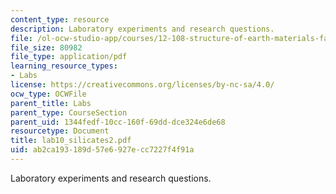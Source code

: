 ```yaml
---
content_type: resource
description: Laboratory experiments and research questions.
file: /ol-ocw-studio-app/courses/12-108-structure-of-earth-materials-fall-2004/ab2ca193189d57e6927ecc7227f4f91a_lab10_silicates2.pdf
file_size: 80982
file_type: application/pdf
learning_resource_types:
- Labs
license: https://creativecommons.org/licenses/by-nc-sa/4.0/
ocw_type: OCWFile
parent_title: Labs
parent_type: CourseSection
parent_uid: 1344fedf-10cc-160f-69dd-dce324e6de68
resourcetype: Document
title: lab10_silicates2.pdf
uid: ab2ca193-189d-57e6-927e-cc7227f4f91a
---
```

Laboratory experiments and research questions.